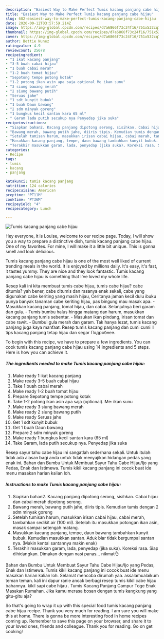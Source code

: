 ```yaml
---
description: "Easiest Way to Make Perfect Tumis kacang panjang cabe hijau"
title: "Easiest Way to Make Perfect Tumis kacang panjang cabe hijau"
slug: 682-easiest-way-to-make-perfect-tumis-kacang-panjang-cabe-hijau
date: 2020-09-12T03:57:59.214Z
image: https://img-global.cpcdn.com/recipes/d7a6866f73c24f16/751x532cq70/tumis-kacang-panjang-cabe-hijau-foto-resep-utama.jpg
thumbnail: https://img-global.cpcdn.com/recipes/d7a6866f73c24f16/751x532cq70/tumis-kacang-panjang-cabe-hijau-foto-resep-utama.jpg
cover: https://img-global.cpcdn.com/recipes/d7a6866f73c24f16/751x532cq70/tumis-kacang-panjang-cabe-hijau-foto-resep-utama.jpg
author: Bettie Nunez
ratingvalue: 4.9
reviewcount: 25678
recipeingredient:
- "1 ikat kacang panjang"
- "3-5 buah cabai hijau"
- "1 buah cabai merah"
- "1-2 buah tomat hijau"
- "Sepotong tempe potong kotak"
- "1-2 potong ikan asin apa saja optional Me ikan sunu"
- "3 siung bawang merah"
- "2 siung bawang putih"
- "Seruas jahe"
- "1 sdt kunyit bubuk"
- "1 buah Daun bawang"
- "2 sdm minyak goreng"
- "1 bungkus kecil santan kara 65 ml"
- " Garam lada putih secukup nya Penyedap jika suka"
recipeinstructions:
- "Siapkan bahan2. Kacang panjang dipotong serong, sisihkan. Cabai hijau dan cabai merah dipotong serong."
- "Bawang merah, bawang putih jahe, diiris tipis. Kemudian tumis dengan 2 sdm minyak goreng"
- "Setelah tumisan harum, masukkan irisan cabai hijau, cabai merah, tambahkan sedikit air (100 ml). Setelah itu masukkan potongan ikan asin, masak sampai setengah matang."
- "Masukkan kacang panjang, tempe, daun bawang tambahkan kunyit bubuk. Kemudian masukkan santan. Aduk biar tidak bergumpal santan nya. (Makin kental santannya makin enak)"
- "Terakhir masukkan garam, lada, penyedap (jika suka). Koreksi rasa. Siap dihidangkan. Dimakan dengan nasi panas... nikmat👌"
categories:
- Recipe
tags:
- tumis
- kacang
- panjang

katakunci: tumis kacang panjang 
nutrition: 124 calories
recipecuisine: American
preptime: "PT11M"
cooktime: "PT36M"
recipeyield: "4"
recipecategory: Lunch

---
```



![Tumis kacang panjang cabe hijau](https://img-global.cpcdn.com/recipes/d7a6866f73c24f16/751x532cq70/tumis-kacang-panjang-cabe-hijau-foto-resep-utama.jpg)

Hey everyone, it is Louise, welcome to our recipe page. Today, I will show you a way to prepare a distinctive dish, tumis kacang panjang cabe hijau. One of my favorites. For mine, I will make it a little bit unique. This is gonna smell and look delicious.

Tumis kacang panjang cabe hijau is one of the most well liked of current trending meals in the world. It is enjoyed by millions daily. It's easy, it's fast, it tastes yummy. They are nice and they look fantastic. Tumis kacang panjang cabe hijau is something that I've loved my whole life.

Resep kali ini kita membuat tumis cabe hijau, tumis cabe hijau? cabe ditumis? yah bener, cabe ditumis dan rasanya enak sekali, cabe yang digunakan cabe keriting yang masih hijau, Ceritanya jaman kecil dulu ibuku punya banyak tanaman cabe keriting hijau, pas bingung mau masak apa. - Masukkan kacang panjang, tomat hijau, dan cabai. Selanjutnya beri garam dan gula. - Tumis bumbu halus hingga matang dan harum, masukkan kacang panjang tumis sebentar. - Masukan ikan pindang, irisan tomat dan cabe rawit. - Bumbui gula merah dan garam. Tak hanya lezat, tumis kacang panjang juga kaya manfaat. Resep tumis kacang panjang dan cumi cumi ll tips kacang panjang tetap hijau dan segar Подробнее.


To begin with this recipe, we have to prepare a few ingredients. You can cook tumis kacang panjang cabe hijau using 14 ingredients and 5 steps. Here is how you can achieve it.

<!--inarticleads1-->

##### The ingredients needed to make Tumis kacang panjang cabe hijau:

1. Make ready 1 ikat kacang panjang
1. Make ready 3-5 buah cabai hijau
1. Take 1 buah cabai merah
1. Make ready 1-2 buah tomat hijau
1. Prepare Sepotong tempe potong kotak
1. Take 1-2 potong ikan asin apa saja (optional). Me: ikan sunu
1. Make ready 3 siung bawang merah
1. Make ready 2 siung bawang putih
1. Make ready Seruas jahe
1. Get 1 sdt kunyit bubuk
1. Get 1 buah Daun bawang
1. Prepare 2 sdm minyak goreng
1. Make ready 1 bungkus kecil santan kara (65 ml)
1. Take  Garam, lada putih secukup nya. Penyedap jika suka


Resep sayur tahu cabe hijau ini sangatlah sederhana sekali. Untuk itulah tidak ada alasan bagi anda untuk tidak menyajikan hidangan pedas yang enak ini. Bahan dan Bumbu Untuk Membuat Sayur Tahu Cabe Hijau/Ijo yang Pedas, Enak dan Istimewa. Tumis kikil kacang panjang ini cocok buat ide menu masakan harian kalian loh. 

<!--inarticleads2-->

##### Instructions to make Tumis kacang panjang cabe hijau:

1. Siapkan bahan2. Kacang panjang dipotong serong, sisihkan. Cabai hijau dan cabai merah dipotong serong.
1. Bawang merah, bawang putih jahe, diiris tipis. Kemudian tumis dengan 2 sdm minyak goreng
1. Setelah tumisan harum, masukkan irisan cabai hijau, cabai merah, tambahkan sedikit air (100 ml). Setelah itu masukkan potongan ikan asin, masak sampai setengah matang.
1. Masukkan kacang panjang, tempe, daun bawang tambahkan kunyit bubuk. Kemudian masukkan santan. Aduk biar tidak bergumpal santan nya. (Makin kental santannya makin enak)
1. Terakhir masukkan garam, lada, penyedap (jika suka). Koreksi rasa. Siap dihidangkan. Dimakan dengan nasi panas... nikmat👌


Bahan dan Bumbu Untuk Membuat Sayur Tahu Cabe Hijau/Ijo yang Pedas, Enak dan Istimewa. Tumis kikil kacang panjang ini cocok buat ide menu masakan harian kalian loh. Selamat mencoba dirumah yaa. assalamualaikum teman teman. kali ini dapur ranie ancak berbagi resep tumis kikil cabe hijau bahannya. kikil sapi cabe hijau . Tumis Kacang Panjang Campur Toge Enak Masakan Rumahan. Jika kamu merasa bosan dengan tumis kangkung yang gitu-gitu aja? 

So that's going to wrap it up with this special food tumis kacang panjang cabe hijau recipe. Thank you very much for reading. I am sure you will make this at home. There is gonna be more interesting food in home recipes coming up. Remember to save this page on your browser, and share it to your loved ones, friends and colleague. Thank you for reading. Go on get cooking!
